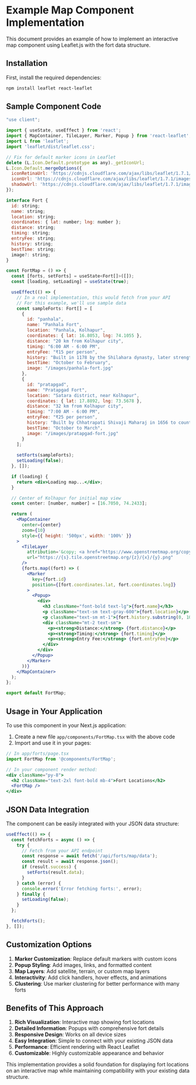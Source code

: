 # Example Map Component Implementation

This document provides an example of how to implement an interactive map component using Leaflet.js with the fort data structure.

## Installation

First, install the required dependencies:

```bash
npm install leaflet react-leaflet
```

## Sample Component Code

```jsx
"use client";

import { useState, useEffect } from 'react';
import { MapContainer, TileLayer, Marker, Popup } from 'react-leaflet';
import L from 'leaflet';
import 'leaflet/dist/leaflet.css';

// Fix for default marker icons in Leaflet
delete (L.Icon.Default.prototype as any)._getIconUrl;
L.Icon.Default.mergeOptions({
  iconRetinaUrl: 'https://cdnjs.cloudflare.com/ajax/libs/leaflet/1.7.1/images/marker-icon-2x.png',
  iconUrl: 'https://cdnjs.cloudflare.com/ajax/libs/leaflet/1.7.1/images/marker-icon.png',
  shadowUrl: 'https://cdnjs.cloudflare.com/ajax/libs/leaflet/1.7.1/images/marker-shadow.png',
});

interface Fort {
  id: string;
  name: string;
  location: string;
  coordinates: { lat: number; lng: number };
  distance: string;
  timing: string;
  entryFee: string;
  history: string;
  bestTime: string;
  image?: string;
}

const FortMap = () => {
  const [forts, setForts] = useState<Fort[]>([]);
  const [loading, setLoading] = useState(true);

  useEffect(() => {
    // In a real implementation, this would fetch from your API
    // For this example, we'll use sample data
    const sampleForts: Fort[] = [
      {
        id: "panhala",
        name: "Panhala Fort",
        location: "Panhala, Kolhapur",
        coordinates: { lat: 16.8053, lng: 74.1055 },
        distance: "20 km from Kolhapur city",
        timing: "6:00 AM - 6:00 PM",
        entryFee: "₹15 per person",
        history: "Built in 1178 by the Shilahara dynasty, later strengthened by Shivaji Maharaj.",
        bestTime: "October to February",
        image: "/images/panhala-fort.jpg"
      },
      {
        id: "pratapgad",
        name: "Pratapgad Fort",
        location: "Satara district, near Kolhapur",
        coordinates: { lat: 17.8892, lng: 73.5678 },
        distance: "32 km from Kolhapur city",
        timing: "7:00 AM - 6:00 PM",
        entryFee: "₹25 per person",
        history: "Built by Chhatrapati Shivaji Maharaj in 1656 to counter the rising power of the Adilshahi dynasty.",
        bestTime: "October to March",
        image: "/images/pratapgad-fort.jpg"
      }
    ];
    
    setForts(sampleForts);
    setLoading(false);
  }, []);

  if (loading) {
    return <div>Loading map...</div>;
  }

  // Center of Kolhapur for initial map view
  const center: [number, number] = [16.7050, 74.2433];

  return (
    <MapContainer 
      center={center} 
      zoom={10} 
      style={{ height: '500px', width: '100%' }}
    >
      <TileLayer
        attribution='&copy; <a href="https://www.openstreetmap.org/copyright">OpenStreetMap</a> contributors'
        url="https://{s}.tile.openstreetmap.org/{z}/{x}/{y}.png"
      />
      {forts.map((fort) => (
        <Marker 
          key={fort.id} 
          position={[fort.coordinates.lat, fort.coordinates.lng]}
        >
          <Popup>
            <div>
              <h3 className="font-bold text-lg">{fort.name}</h3>
              <p className="text-sm text-gray-600">{fort.location}</p>
              <p className="text-sm mt-1">{fort.history.substring(0, 100)}...</p>
              <div className="mt-2 text-sm">
                <p><strong>Distance:</strong> {fort.distance}</p>
                <p><strong>Timing:</strong> {fort.timing}</p>
                <p><strong>Entry Fee:</strong> {fort.entryFee}</p>
              </div>
            </div>
          </Popup>
        </Marker>
      ))}
    </MapContainer>
  );
};

export default FortMap;
```

## Usage in Your Application

To use this component in your Next.js application:

1. Create a new file `app/components/FortMap.tsx` with the above code
2. Import and use it in your pages:

```jsx
// In app/forts/page.tsx
import FortMap from '@components/FortMap';

// In your component render method:
<div className="py-8">
  <h2 className="text-2xl font-bold mb-4">Fort Locations</h2>
  <FortMap />
</div>
```

## JSON Data Integration

The component can be easily integrated with your JSON data structure:

```jsx
useEffect(() => {
  const fetchForts = async () => {
    try {
      // Fetch from your API endpoint
      const response = await fetch('/api/forts/map/data');
      const result = await response.json();
      if (result.success) {
        setForts(result.data);
      }
    } catch (error) {
      console.error('Error fetching forts:', error);
    } finally {
      setLoading(false);
    }
  };

  fetchForts();
}, []);
```

## Customization Options

1. **Marker Customization**: Replace default markers with custom icons
2. **Popup Styling**: Add images, links, and formatted content
3. **Map Layers**: Add satellite, terrain, or custom map layers
4. **Interactivity**: Add click handlers, hover effects, and animations
5. **Clustering**: Use marker clustering for better performance with many forts

## Benefits of This Approach

1. **Rich Visualization**: Interactive map showing fort locations
2. **Detailed Information**: Popups with comprehensive fort details
3. **Responsive Design**: Works on all device sizes
4. **Easy Integration**: Simple to connect with your existing JSON data
5. **Performance**: Efficient rendering with React Leaflet
6. **Customizable**: Highly customizable appearance and behavior

This implementation provides a solid foundation for displaying fort locations on an interactive map while maintaining compatibility with your existing data structure.